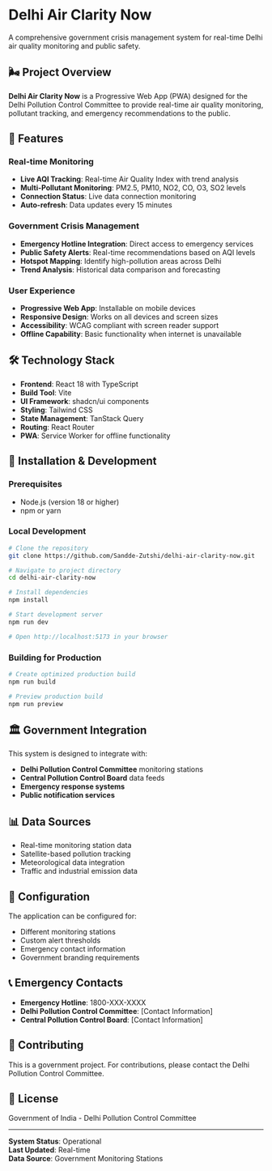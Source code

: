 # Delhi Air Clarity Now

A comprehensive government crisis management system for real-time Delhi air quality monitoring and public safety.

## 🌬️ Project Overview

**Delhi Air Clarity Now** is a Progressive Web App (PWA) designed for the Delhi Pollution Control Committee to provide real-time air quality monitoring, pollutant tracking, and emergency recommendations to the public.

## 🚀 Features

### Real-time Monitoring
- **Live AQI Tracking**: Real-time Air Quality Index with trend analysis
- **Multi-Pollutant Monitoring**: PM2.5, PM10, NO2, CO, O3, SO2 levels
- **Connection Status**: Live data connection monitoring
- **Auto-refresh**: Data updates every 15 minutes

### Government Crisis Management
- **Emergency Hotline Integration**: Direct access to emergency services
- **Public Safety Alerts**: Real-time recommendations based on AQI levels
- **Hotspot Mapping**: Identify high-pollution areas across Delhi
- **Trend Analysis**: Historical data comparison and forecasting

### User Experience
- **Progressive Web App**: Installable on mobile devices
- **Responsive Design**: Works on all devices and screen sizes
- **Accessibility**: WCAG compliant with screen reader support
- **Offline Capability**: Basic functionality when internet is unavailable

## 🛠️ Technology Stack

- **Frontend**: React 18 with TypeScript
- **Build Tool**: Vite
- **UI Framework**: shadcn/ui components
- **Styling**: Tailwind CSS
- **State Management**: TanStack Query
- **Routing**: React Router
- **PWA**: Service Worker for offline functionality

## 📱 Installation & Development

### Prerequisites
- Node.js (version 18 or higher)
- npm or yarn

### Local Development

```bash
# Clone the repository
git clone https://github.com/Sandde-Zutshi/delhi-air-clarity-now.git

# Navigate to project directory
cd delhi-air-clarity-now

# Install dependencies
npm install

# Start development server
npm run dev

# Open http://localhost:5173 in your browser
```

### Building for Production

```bash
# Create optimized production build
npm run build

# Preview production build
npm run preview
```

## 🏛️ Government Integration

This system is designed to integrate with:
- **Delhi Pollution Control Committee** monitoring stations
- **Central Pollution Control Board** data feeds
- **Emergency response systems**
- **Public notification services**

## 📊 Data Sources

- Real-time monitoring station data
- Satellite-based pollution tracking
- Meteorological data integration
- Traffic and industrial emission data

## 🔧 Configuration

The application can be configured for:
- Different monitoring stations
- Custom alert thresholds
- Emergency contact information
- Government branding requirements

## 📞 Emergency Contacts

- **Emergency Hotline**: 1800-XXX-XXXX
- **Delhi Pollution Control Committee**: [Contact Information]
- **Central Pollution Control Board**: [Contact Information]

## 🤝 Contributing

This is a government project. For contributions, please contact the Delhi Pollution Control Committee.

## 📄 License

Government of India - Delhi Pollution Control Committee

---

**System Status**: Operational  
**Last Updated**: Real-time  
**Data Source**: Government Monitoring Stations
